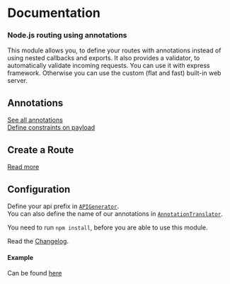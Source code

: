 # Documentation

### Node.js routing using annotations

This module allows you, to define your routes with annotations instead of using nested callbacks and exports.
It also provides a validator, to automatically validate incoming requests. 
You can use it with express framework. Otherwise you can use the custom (flat and fast) built-in web server.

## Annotations
[See all annotations](/doc/annotations.md)  
[Define constraints on payload](/doc/constraints.md)

## Create a Route
[Read more](/doc/usage.md)

## Configuration
Define your api prefix in [`APIGenerator`](/src/generator.js#L1).  
You can also define the name of our annotations in [`AnnotationTranslator`](/src/translator.js#L1).

You need to run `npm install`, before you are able to use this module.

Read the [Changelog](/doc/changelog.md).

#### Example
Can be found [here](/test/sample.js)
